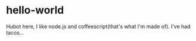 # hello-world
Hubot here, I like node.js and coffeescript(that's what I'm made of).
I've had tacos...

